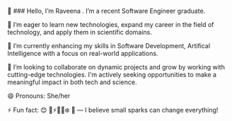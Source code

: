 👋 ### Hello, I’m Raveena . I’m a recent Software Engineer graduate.

👀 I’m eager to learn new technologies, expand my career in the field of technology, and apply them in scientific domains.

🌱 I’m currently enhancing my skills in Software Development, Artifical Intelligence with a focus on real-world applications.

💞️ I’m looking to collaborate on dynamic projects and grow by working with cutting-edge technologies. I'm actively seeking opportunities to make a meaningful impact in both tech and science.

😄 Pronouns: She/her

⚡ Fun fact: 😊 🎲⚡🌞🔥❄️ 💛 — I believe small sparks can change everything!
